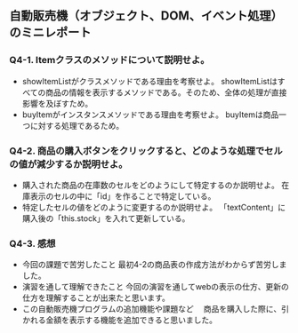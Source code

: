 ## 自動販売機（オブジェクト、DOM、イベント処理）のミニレポート
### Q4-1. Itemクラスのメソッドについて説明せよ。
* showItemListがクラスメソッドである理由を考察せよ。
  showItemListはすべての商品の情報を表示するメソッドである。そのため、全体の処理が直接影響を及ぼすため。
* buyItemがインスタンスメソッドである理由を考察せよ。
  buyItemは商品一つに対する処理であるため。
### Q4-2. 商品の購入ボタンをクリックすると、どのような処理でセルの値が減少するか説明せよ。
* 購入された商品の在庫数のセルをどのようにして特定するのか説明せよ。
  在庫表示のセルの中に「id」を作ることで特定している。
* 特定したセルの値をどのように変更するのか説明せよ。
  「textContent」に購入後の「this.stock」を入れて更新している。
### Q4-3. 感想
* 今回の課題で苦労したこと
  最初4-2の商品表の作成方法がわからず苦労しました。
* 演習を通して理解できたこと
  今回の演習を通してwebの表示の仕方、更新の仕方を理解することが出来たと思います。
* この自動販売機プログラムの追加機能や課題など
　商品を購入した際に、引かれる金額を表示する機能を追加できると思いました。
